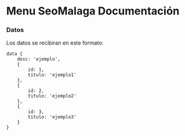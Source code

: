 # Menu SeoMalaga Documentación

### Datos

Los datos se recibiran en este formato:
```
data {
	desc: 'ejemplo',
    {
    	id: 1,
        titulo: 'ejemplo1'
    },
    {
    	id: 2,
        titulo: 'ejemplo2'
    },
    {
    	id: 3,
        titulo: 'ejemplo3'
    }
}
```
